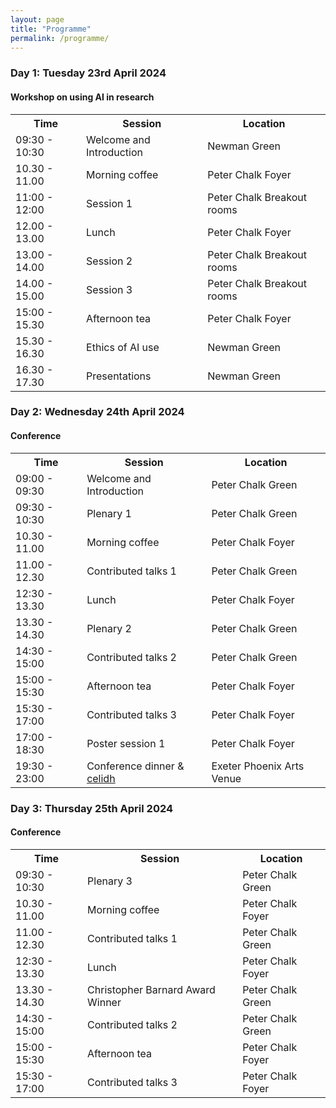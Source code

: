 ```yaml
---
layout: page
title: "Programme"
permalink: /programme/
---
```


<h3>Day 1: Tuesday 23rd April 2024</h3>
<h4>Workshop on using AI in research</h4>
<table>
  <tr>
    <th>Time</th>
    <th>Session</th>
    <th>Location</th>
  </tr>
  <tr>
    <td>09:30 - 10:30</td>
    <td>Welcome and Introduction</td>
    <td>Newman Green</td>
  </tr>
  <tr>
    <td>10.30 - 11.00</td>
    <td>Morning coffee</td>
    <td>Peter Chalk Foyer</td>
  </tr>
  <tr>
    <td>11:00 - 12:00</td>
    <td>Session 1</td>
    <td>Peter Chalk Breakout rooms</td>
  </tr>
    <tr>
    <td>12.00 - 13.00</td>
    <td>Lunch</td>
    <td>Peter Chalk Foyer</td>
  </tr>
  <tr>
    <td>13.00 - 14.00</td>
    <td>Session 2</td>
    <td>Peter Chalk Breakout rooms</td>
  </tr>
  <tr>
    <td>14.00 - 15.00</td>
    <td>Session 3</td>
    <td>Peter Chalk Breakout rooms</td>
  </tr>
  <tr>
    <td>15:00 - 15.30</td>
    <td>Afternoon tea</td>
    <td>Peter Chalk Foyer</td>
  </tr>
  <tr>
    <td>15.30 - 16.30</td>
    <td>Ethics of AI use</td>
    <td>Newman Green</td>
  </tr>
  <tr>
    <td>16.30 - 17.30</td>
    <td>Presentations</td>
    <td>Newman Green</td>
  </tr>
</table>

  
<h3>Day 2: Wednesday 24th April 2024</h3>
<h4>Conference</h4>
<table>
  <tr>
    <th>Time</th>
    <th>Session</th>
    <th>Location</th>
  </tr>
  <tr>
    <td>09:00 - 09:30</td>
    <td>Welcome and Introduction</td>
    <td>Peter Chalk Green</td>
  </tr>
  <tr>
    <td>09:30 - 10:30</td>
    <td>Plenary 1</td>
    <td>Peter Chalk Green</td>
  </tr>
    <tr>
    <td>10.30 - 11.00</td>
    <td>Morning coffee</td>
    <td>Peter Chalk Foyer</td>
  </tr>
    <tr>
    <td>11.00 - 12.30</td>
    <td>Contributed talks 1</td>
    <td>Peter Chalk Green</td>
  </tr>
    <tr>
    <td>12:30 - 13.30</td>
    <td>Lunch</td>
    <td>Peter Chalk Foyer</td>
  </tr>
  <tr>
    <td>13.30 - 14.30</td>
    <td>Plenary 2</td>
    <td>Peter Chalk Green</td>
  </tr>
  <tr>
    <td>14:30 - 15:00</td>
    <td>Contributed talks 2</td>
    <td>Peter Chalk Green</td>
  </tr>
  <tr>
    <td>15:00 - 15:30</td>
    <td>Afternoon tea</td>
    <td>Peter Chalk Foyer</td>
  </tr>
  <tr>
    <td>15:30 - 17:00</td>
    <td>Contributed talks 3</td>
    <td>Peter Chalk Foyer</td>
  </tr>
  <tr>
    <td>17:00 - 18:30</td>
    <td>Poster session 1</td>
    <td>Peter Chalk Foyer</td>
  </tr>
  <tr>
    <td>19:30 - 23:00</td>
    <td>Conference dinner & <a href="https://www.devon-ceilidhs.com/">celidh</a></td>
    <td>Exeter Phoenix Arts Venue</td>
  </tr> 
</table>

<h3>Day 3: Thursday 25th April 2024</h3>
<h4>Conference</h4>
<table>
  <tr>
    <th>Time</th>
    <th>Session</th>
    <th>Location</th>
  </tr>
  <tr>
    <td>09:30 - 10:30</td>
    <td>Plenary 3</td>
    <td>Peter Chalk Green</td>
  </tr>
    <tr>
    <td>10.30 - 11.00</td>
    <td>Morning coffee</td>
    <td>Peter Chalk Foyer</td>
  </tr>
    <tr>
    <td>11.00 - 12.30</td>
    <td>Contributed talks 1</td>
    <td>Peter Chalk Green</td>
  </tr>
    <tr>
    <td>12:30 - 13.30</td>
    <td>Lunch</td>
    <td>Peter Chalk Foyer</td>
  </tr>
  <tr>
    <td>13.30 - 14.30</td>
    <td>Christopher Barnard Award Winner</td>
    <td>Peter Chalk Green</td>
  </tr>
  <tr>
    <td>14:30 - 15:00</td>
    <td>Contributed talks 2</td>
    <td>Peter Chalk Green</td>
  </tr>
  <tr>
    <td>15:00 - 15:30</td>
    <td>Afternoon tea</td>
    <td>Peter Chalk Foyer</td>
  </tr>
  <tr>
    <td>15:30 - 17:00</td>
    <td>Contributed talks 3</td>
    <td>Peter Chalk Foyer</td>
  </tr>
</table>
